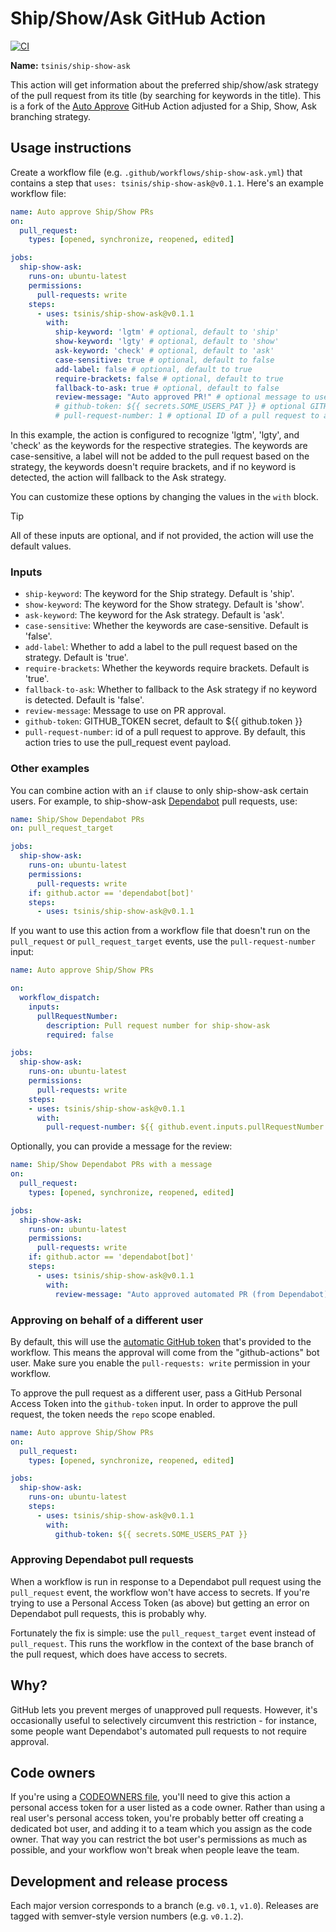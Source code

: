 # Ship/Show/Ask GitHub Action

[![CI](https://github.com/tsinis/ship-show-ask/actions/workflows/ci.yml/badge.svg?event=push)](https://github.com/tsinis/ship-show-ask/actions/workflows/ci.yml)

**Name:** `tsinis/ship-show-ask`

This action will get information about the preferred ship/show/ask strategy of the pull request from its title (by searching for keywords in the title). This is a fork of the [Auto Approve](https://github.com/marketplace/actions/auto-approve) GitHub Action adjusted for a Ship, Show, Ask branching strategy.

## Usage instructions

Create a workflow file (e.g. `.github/workflows/ship-show-ask.yml`) that contains a step that `uses: tsinis/ship-show-ask@v0.1.1`. Here's an example workflow file:

```yaml
name: Auto approve Ship/Show PRs
on:
  pull_request:
    types: [opened, synchronize, reopened, edited]

jobs:
  ship-show-ask:
    runs-on: ubuntu-latest
    permissions:
      pull-requests: write
    steps:
      - uses: tsinis/ship-show-ask@v0.1.1
        with:
          ship-keyword: 'lgtm' # optional, default to 'ship'
          show-keyword: 'lgty' # optional, default to 'show'
          ask-keyword: 'check' # optional, default to 'ask'
          case-sensitive: true # optional, default to false
          add-label: false # optional, default to true
          require-brackets: false # optional, default to true
          fallback-to-ask: true # optional, default to false
          review-message: "Auto approved PR!" # optional message to use in approved pull request.
          # github-token: ${{ secrets.SOME_USERS_PAT }} # optional GITHUB_TOKEN secret, default to ${{ github.token }}
          # pull-request-number: 1 # optional ID of a pull request to approve. By default, this action tries to use the pull_request event payload.
```

In this example, the action is configured to recognize 'lgtm', 'lgty', and 'check' as the keywords for the respective strategies. The keywords are case-sensitive, a label will not be added to the pull request based on the strategy, the keywords doesn't require brackets, and if no keyword is detected, the action will fallback to the Ask strategy.

You can customize these options by changing the values in the `with` block.

> [!TIP]
> All of these inputs are optional, and if not provided, the action will use the default values.

### Inputs

- `ship-keyword`: The keyword for the Ship strategy. Default is 'ship'.
- `show-keyword`: The keyword for the Show strategy. Default is 'show'.
- `ask-keyword`: The keyword for the Ask strategy. Default is 'ask'.
- `case-sensitive`: Whether the keywords are case-sensitive. Default is 'false'.
- `add-label`: Whether to add a label to the pull request based on the strategy. Default is 'true'.
- `require-brackets`: Whether the keywords require brackets. Default is 'true'.
- `fallback-to-ask`: Whether to fallback to the Ask strategy if no keyword is detected. Default is 'false'.
- `review-message`: Message to use on PR approval.
- `github-token`: GITHUB_TOKEN secret, default to ${{ github.token }}
- `pull-request-number`: id of a pull request to approve. By default, this action tries to use the pull_request event payload.

### Other examples

You can combine action with an `if` clause to only ship-show-ask certain users. For example, to ship-show-ask [Dependabot][dependabot] pull requests, use:

```yaml
name: Ship/Show Dependabot PRs
on: pull_request_target

jobs:
  ship-show-ask:
    runs-on: ubuntu-latest
    permissions:
      pull-requests: write
    if: github.actor == 'dependabot[bot]'
    steps:
      - uses: tsinis/ship-show-ask@v0.1.1
```

If you want to use this action from a workflow file that doesn't run on the `pull_request` or `pull_request_target` events, use the `pull-request-number` input:

```yaml
name: Auto approve Ship/Show PRs

on:
  workflow_dispatch:
    inputs:
      pullRequestNumber:
        description: Pull request number for ship-show-ask
        required: false

jobs:
  ship-show-ask:
    runs-on: ubuntu-latest
    permissions:
      pull-requests: write
    steps:
    - uses: tsinis/ship-show-ask@v0.1.1
      with:
        pull-request-number: ${{ github.event.inputs.pullRequestNumber }}
```

Optionally, you can provide a message for the review:

```yaml
name: Ship/Show Dependabot PRs with a message
on:
  pull_request:
    types: [opened, synchronize, reopened, edited]

jobs:
  ship-show-ask:
    runs-on: ubuntu-latest
    permissions:
      pull-requests: write
    if: github.actor == 'dependabot[bot]'
    steps:
      - uses: tsinis/ship-show-ask@v0.1.1
        with:
          review-message: "Auto approved automated PR (from Dependabot)"
```

### Approving on behalf of a different user

By default, this will use the [automatic GitHub token](https://docs.github.com/en/actions/security-guides/automatic-token-authentication) that's provided to the workflow. This means the approval will come from the "github-actions" bot user. Make sure you enable the `pull-requests: write` permission in your workflow.

To approve the pull request as a different user, pass a GitHub Personal Access Token into the `github-token` input. In order to approve the pull request, the token needs the `repo` scope enabled.

```yaml
name: Auto approve Ship/Show PRs
on:
  pull_request:
    types: [opened, synchronize, reopened, edited]

jobs:
  ship-show-ask:
    runs-on: ubuntu-latest
    steps:
      - uses: tsinis/ship-show-ask@v0.1.1
        with:
          github-token: ${{ secrets.SOME_USERS_PAT }}
```

### Approving Dependabot pull requests

When a workflow is run in response to a Dependabot pull request using the `pull_request` event, the workflow won't have access to secrets. If you're trying to use a Personal Access Token (as above) but getting an error on Dependabot pull requests, this is probably why.

Fortunately the fix is simple: use the `pull_request_target` event instead of `pull_request`. This runs the workflow in the context of the base branch of the pull request, which does have access to secrets.

## Why?

GitHub lets you prevent merges of unapproved pull requests. However, it's occasionally useful to selectively circumvent this restriction - for instance, some people want Dependabot's automated pull requests to not require approval.

[dependabot]: https://github.com/marketplace/dependabot

## Code owners

If you're using a [CODEOWNERS file](https://docs.github.com/en/github/creating-cloning-and-archiving-repositories/about-code-owners), you'll need to give this action a personal access token for a user listed as a code owner. Rather than using a real user's personal access token, you're probably better off creating a dedicated bot user, and adding it to a team which you assign as the code owner. That way you can restrict the bot user's permissions as much as possible, and your workflow won't break when people leave the team.

## Development and release process

Each major version corresponds to a branch (e.g. `v0.1`, `v1.0`). Releases are tagged with semver-style version numbers (e.g. `v0.1.2`).
